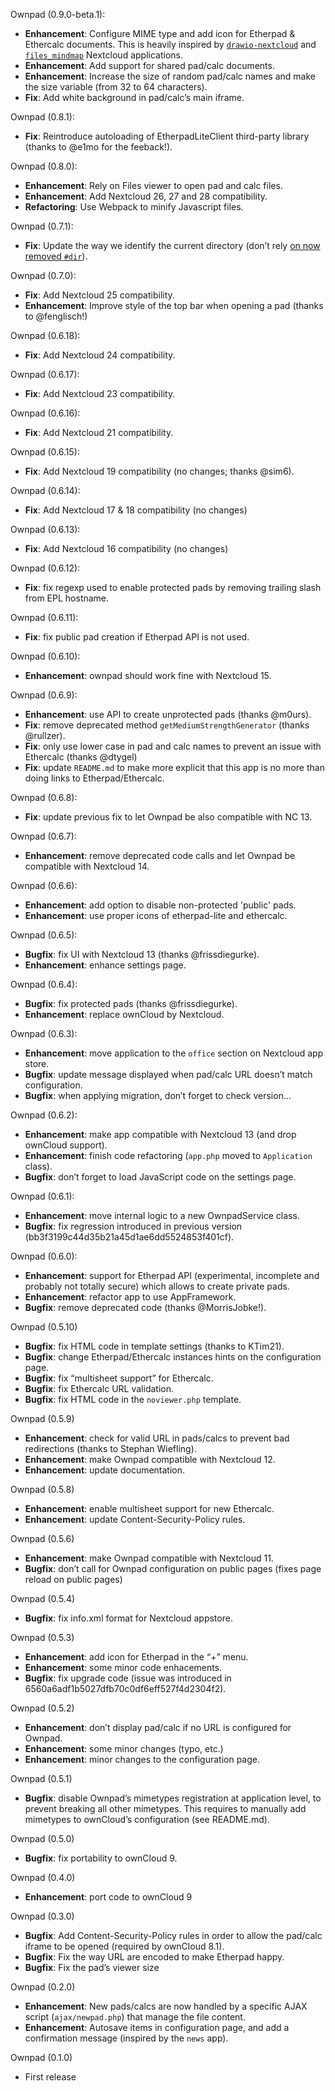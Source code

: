 Ownpad (0.9.0-beta.1):
* **Enhancement**: Configure MIME type and add icon for Etherpad & Ethercalc documents. This is heavily inspired by [`drawio-nextcloud`][drawio] and [`files_mindmap`][mindmap] Nextcloud applications.
* **Enhancement**: Add support for shared pad/calc documents.
* **Enhancement**: Increase the size of random pad/calc names and make the size variable (from 32 to 64 characters).
* **Fix**: Add white background in pad/calc’s main iframe.

[drawio]: https://github.com/jgraph/drawio-nextcloud
[mindmap]: https://github.com/ACTom/files_mindmap

Ownpad (0.8.1):
* **Fix**: Reintroduce autoloading of EtherpadLiteClient third-party library (thanks to @e1mo for the feeback!).

Ownpad (0.8.0):
* **Enhancement**: Rely on Files viewer to open pad and calc files.
* **Enhancement**: Add Nextcloud 26, 27 and 28 compatibility.
* **Refactoring**: Use Webpack to minify Javascript files.

Ownpad (0.7.1):
* **Fix**: Update the way we identify the current directory (don’t rely [on now removed `#dir`](https://github.com/nextcloud/server/pull/33373)).

Ownpad (0.7.0):
* **Fix**: Add Nextcloud 25 compatibility.
* **Enhancement**: Improve style of the top bar when opening a pad (thanks to @fenglisch!)

Ownpad (0.6.18):
* **Fix**: Add Nextcloud 24 compatibility.

Ownpad (0.6.17):
* **Fix**: Add Nextcloud 23 compatibility.

Ownpad (0.6.16):
* **Fix**: Add Nextcloud 21 compatibility.

Ownpad (0.6.15):
* **Fix**: Add Nextcloud 19 compatibility (no changes; thanks @sim6).

Ownpad (0.6.14):
* **Fix**: Add Nextcloud 17 & 18 compatibility (no changes)

Ownpad (0.6.13):
* **Fix**: Add Nextcloud 16 compatibility (no changes)

Ownpad (0.6.12):
* **Fix**: fix regexp used to enable protected pads by removing trailing slash from EPL hostname.

Ownpad (0.6.11):
* **Fix**: fix public pad creation if Etherpad API is not used.

Ownpad (0.6.10):
* **Enhancement**: ownpad should work fine with Nextcloud 15.

Ownpad (0.6.9):
* **Enhancement**: use API to create unprotected pads (thanks @m0urs).
* **Fix**: remove deprecated method `getMediumStrengthGenerator` (thanks @rullzer).
* **Fix**: only use lower case in pad and calc names to prevent an issue with Ethercalc (thanks @dtygel)
* **Fix**: update `README.md` to make more explicit that this app is no more than doing links to Etherpad/Ethercalc.

Ownpad (0.6.8):
* **Fix**: update previous fix to let Ownpad be also compatible with NC 13.

Ownpad (0.6.7):
* **Enhancement**: remove deprecated code calls and let Ownpad be compatible with Nextcloud 14.

Ownpad (0.6.6):
* **Enhancement**: add option to disable non-protected 'public' pads.
* **Enhancement**: use proper icons of etherpad-lite and ethercalc.

Ownpad (0.6.5):
* **Bugfix**: fix UI with Nextcloud 13 (thanks @frissdiegurke).
* **Enhancement**: enhance settings page.

Ownpad (0.6.4):
* **Bugfix**: fix protected pads (thanks @frissdiegurke).
* **Enhancement**: replace ownCloud by Nextcloud.

Ownpad (0.6.3):
* **Enhancement**: move application to the `office` section on Nextcloud app store.
* **Bugfix**: update message displayed when pad/calc URL doesn’t match configuration.
* **Bugfix**: when applying migration, don’t forget to check version…

Ownpad (0.6.2):
* **Enhancement**: make app compatible with Nextcloud 13 (and drop ownCloud support).
* **Enhancement**: finish code refactoring (`app.php` moved to `Application` class).
* **Bugfix**: don’t forget to load JavaScript code on the settings page.

Ownpad (0.6.1):
* **Enhancement**: move internal logic to a new OwnpadService class.
* **Bugfix**: fix regression introduced in previous version (bb3f3199c44d35b21a45d1ae6dd5524853f401cf).

Ownpad (0.6.0):
* **Enhancement**: support for Etherpad API (experimental, incomplete and probably not totally secure) which allows to create private pads.
* **Enhancement**: refactor app to use AppFramework.
* **Bugfix**: remove deprecated code (thanks @MorrisJobke!).

Ownpad (0.5.10)
* **Bugfix**: fix HTML code in template settings (thanks to KTim21).
* **Bugfix**: change Etherpad/Ethercalc instances hints on the configuration page.
* **Bugfix**: fix “multisheet support” for Ethercalc.
* **Bugfix**: fix Ethercalc URL validation.
* **Bugfix**: fix HTML code in the `noviewer.php` template.

Ownpad (0.5.9)
* **Enhancement**: check for valid URL in pads/calcs to prevent bad redirections (thanks to Stephan Wiefling).
* **Enhancement**: make Ownpad compatible with Nextcloud 12.
* **Enhancement**: update documentation.

Ownpad (0.5.8)
* **Enhancement**: enable multisheet support for new Ethercalc.
* **Enhancement**: update Content-Security-Policy rules.

Ownpad (0.5.6)
* **Enhancement**: make Ownpad compatible with Nextcloud 11.
* **Bugfix**: don’t call for Ownpad configuration on public pages (fixes page reload on public pages)

Ownpad (0.5.4)
* **Bugfix**: fix info.xml format for Nextcloud appstore.

Ownpad (0.5.3)
* **Enhancement**: add icon for Etherpad in the “+” menu.
* **Enhancement**: some minor code enhacements.
* **Bugfix**: fix upgrade code (issue was introduced in 6560a6adf1b5027dfb70c0df6eff527f4d2304f2).

Ownpad (0.5.2)
* **Enhancement**: don’t display pad/calc if no URL is configured for Ownpad.
* **Enhancement**: some minor changes (typo, etc.)
* **Enhancement**: minor changes to the configuration page.

Ownpad (0.5.1)
* **Bugfix**: disable Ownpad’s mimetypes registration at application level, to prevent breaking all other mimetypes. This requires to manually add mimetypes to ownCloud’s configuration (see README.md).

Ownpad (0.5.0)
* **Bugfix**: fix portability to ownCloud 9.

Ownpad (0.4.0)
* **Enhancement**: port code to ownCloud 9

Ownpad (0.3.0)
* **Bugfix**: Add Content-Security-Policy rules in order to allow the pad/calc iframe to be opened (required by ownCloud 8.1).
* **Bugfix**: Fix the way URL are encoded to make Etherpad happy.
* **Bugfix**: Fix the pad’s viewer size

Ownpad (0.2.0)
* **Enhancement**: New pads/calcs are now handled by a specific AJAX script (`ajax/newpad.php`) that manage the file content.
* **Enhancement**: Autosave items in configuration page, and add a confirmation message (inspired by the `news` app).

Ownpad (0.1.0)
* First release
